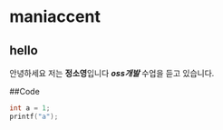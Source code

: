 # maniaccent
## hello
안녕하세요 저는 **정소영**입니다
***oss개발*** 수업을 듣고 있습니다.

##Code

```c
int a = 1;
printf("a");
```
